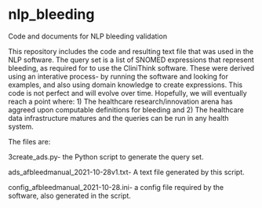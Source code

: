 # nlp_bleeding
Code and documents for NLP bleeding validation

This repository includes the code and resulting text file that was used in the NLP software. The query set is a list of SNOMED expressions that represent bleeding, as required for to use the CliniThink software. These were derived using an interative process- by running the software and looking for examples, and also using domain knowledge to create expressions. This code is not perfect and will evolve over time. Hopefully, we will eventually reach a point where: 1) The healthcare research/innovation arena has aggreed upon computable definitions for bleeding and 2) The healthcare data infrastructure matures and the queries can be run in any health system.

The files are:

3create_ads.py- the Python script to generate the query set.

ads_afbleedmanual_2021-10-28v1.txt- A text file generated by this script.

config_afbleedmanual_2021-10-28.ini- a config file required by the software, also generated in the script.
